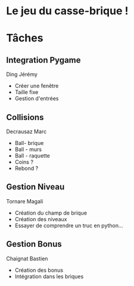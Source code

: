 # Le jeu du casse-brique !

# Tâches

## Integration Pygame

Ding Jérémy

- Créer une fenêtre
- Taille fixe
- Gestion d'entrées

## Collisions

Decrausaz Marc

- Ball- brique
- Ball - murs
- Ball - raquette
- Coins ?
- Rebond ?

## Gestion Niveau

Tornare Magali

- Création du champ de brique
- Création des niveaux
- Essayer de comprendre un truc en python...

## Gestion Bonus

Chaignat Bastien

- Création des bonus
- Intégration dans les briques


